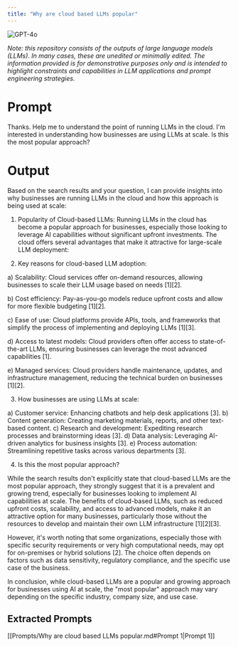 ```yaml
---
title: "Why are cloud based LLMs popular"
---
```

![GPT-4o](https://img.shields.io/badge/GPT--4o-3333FF?style=for-the-badge&logo=openai&logoColor=white)



*Note: this repository consists of the outputs of large language models (LLMs). In many cases, these are unedited or minimally edited. The information provided is for demonstrative purposes only and is intended to highlight constraints and capabilities in LLM applications and prompt engineering strategies.*


# Prompt

Thanks. Help me to understand the point of running LLMs in the cloud. I'm interested in understanding how businesses are using LLMs at scale. Is this the most popular approach?

# Output
Based on the search results and your question, I can provide insights into why businesses are running LLMs in the cloud and how this approach is being used at scale:

1. Popularity of Cloud-based LLMs:
Running LLMs in the cloud has become a popular approach for businesses, especially those looking to leverage AI capabilities without significant upfront investments. The cloud offers several advantages that make it attractive for large-scale LLM deployment:

2. Key reasons for cloud-based LLM adoption:

a) Scalability: Cloud services offer on-demand resources, allowing businesses to scale their LLM usage based on needs [1][2].

b) Cost efficiency: Pay-as-you-go models reduce upfront costs and allow for more flexible budgeting [1][2].

c) Ease of use: Cloud platforms provide APIs, tools, and frameworks that simplify the process of implementing and deploying LLMs [1][3].

d) Access to latest models: Cloud providers often offer access to state-of-the-art LLMs, ensuring businesses can leverage the most advanced capabilities [1].

e) Managed services: Cloud providers handle maintenance, updates, and infrastructure management, reducing the technical burden on businesses [1][2].

3. How businesses are using LLMs at scale:

a) Customer service: Enhancing chatbots and help desk applications [3].
b) Content generation: Creating marketing materials, reports, and other text-based content.
c) Research and development: Expediting research processes and brainstorming ideas [3].
d) Data analysis: Leveraging AI-driven analytics for business insights [3].
e) Process automation: Streamlining repetitive tasks across various departments [3].

4. Is this the most popular approach?

While the search results don't explicitly state that cloud-based LLMs are the most popular approach, they strongly suggest that it is a prevalent and growing trend, especially for businesses looking to implement AI capabilities at scale. The benefits of cloud-based LLMs, such as reduced upfront costs, scalability, and access to advanced models, make it an attractive option for many businesses, particularly those without the resources to develop and maintain their own LLM infrastructure [1][2][3].

However, it's worth noting that some organizations, especially those with specific security requirements or very high computational needs, may opt for on-premises or hybrid solutions [2]. The choice often depends on factors such as data sensitivity, regulatory compliance, and the specific use case of the business.

In conclusion, while cloud-based LLMs are a popular and growing approach for businesses using AI at scale, the "most popular" approach may vary depending on the specific industry, company size, and use case.






## Extracted Prompts
[[Prompts/Why are cloud based LLMs popular.md#Prompt 1|Prompt 1]]
